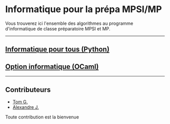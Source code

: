 # Informatique pour la prépa MPSI/MP

Vous trouverez ici l'ensemble des algorithmes au programme d'informatique de classe préparatoire MPSI et MP.

___

## [Informatique pour tous (Python)](infopourtous/README.md)

## [Option informatique (OCaml)](optioninfo/README.md)

___

## Contributeurs

* [Tom G.](https://github.com/Any0ne22)
* [Alexandre J.](https://github.com/jerdnaxela)
  
Toute contribution est la bienvenue